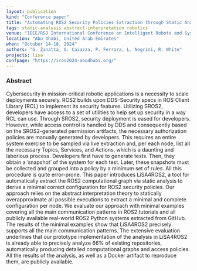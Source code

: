 ```yaml
---
layout: publication
kind: "Conference paper"
title: "Automating ROS2 Security Policies Extraction through Static Analysis"
tags: static-analysis abstract-interpretation robotics 
venue: "IEEE/RSJ International Conference on Intelligent Robots and Systems (IROS 2024)"
location: "Abu Dhabi, United Arab Emirates"
when: "October 14-18, 2024"
authors: "G. Zanatta, G. Caiazza, P. Ferrara, L. Negrini, R. White"
projects: lisa
confpage: "https://iros2024-abudhabi.org/"
---
```


### Abstract

Cybersecurity in mission-critical robotic applications is a necessity to scale deployments securely. ROS2 builds upon DDS-Security specs in ROS Client Library (RCL) to implement its security features. Utilizing SROS2, developers have access to a set of utilities to help set up security in a way RCL can use. Through SROS2, security deployment is eased for developers. However, while access control is handled by DDS and consequently based on the SROS2-generated permission artifacts, the necessary authorization policies are manually generated by developers. This requires an entire system exercise to be sampled via live extraction and, per each node, list all the necessary Topics, Services, and Actions, which is a daunting and laborious process. Developers first have to generate tests. Then, they obtain a ’snapshot’ of the system for each test. Later, these snapshots must be collected and grouped into a policy by a minimum set of rules. All this procedure is quite error-prone. This paper introduces LiSA4ROS2, a tool for automatically extract the ROS2 computational graph via static analysis to derive a minimal correct configuration for ROS2 security policies. Our approach relies on the abstract interpretation theory to statically overapproximate all possible executions to extract a minimal and complete configuration per node. We evaluate our approach with minimal examples covering all the main communication patterns in ROS2 tutorials and all publicly available real-world ROS2 Python systems extracted from GitHub. The results of the minimal examples show that LiSA4ROS2 precisely supports all the main communication patterns. The extensive evaluation underlines that our prototype implementation of the analysis in LiSA4ROS2 is already able to precisely analyze 66% of existing repositories, automatically producing detailed computational graphs and access policies. All the results of the analysis, as well as a Docker artifact to reproduce them, are publicly available.
